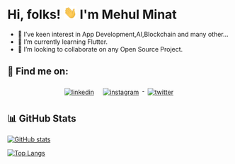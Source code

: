 # Hi, folks! <img src="https://raw.githubusercontent.com/mehulminat/mehulminat/main/wave.gif" width="30px"> I'm Mehul Minat
- 👀 I’ve keen interest in App Development,AI,Blockchain and many other...
- 🌱 I’m currently learning Flutter.
- 💞️ I’m looking to collaborate on any Open Source Project.
## :email: Find me on:

<p align="center">
 <a href="https://www.linkedin.com/in/mehul-minat/" target="_blank" rel="noopener noreferrer"> <img src="https://cdn-icons-png.flaticon.com/512/174/174857.png" alt="linkedin" height="40" style="vertical-align:top; margin:8px"></a>
  <a href="https://www.instagram.com/mehul.1337/" target="_blank" rel="noopener noreferrer"> <img src="https://upload.wikimedia.org/wikipedia/commons/thumb/e/e7/Instagram_logo_2016.svg/768px-Instagram_logo_2016.svg.png" alt="instagram" height="40" style="vertical-align:top; margin:8px"> </a>
<a href="https://twitter.com/minatmehul" target="_blank" rel="noopener noreferrer"> <img src="https://cdnlogo.com/logos/t/96/twitter-icon.svg" alt="twitter" height="40" style="vertical-align:top; margin:8px"> </a>
</p>

## 📊 GitHub Stats
<a href="https://github.com/mehulminat">
  
![GitHub stats](https://github-readme-stats.vercel.app/api?username=mehulminat&show_icons=true&theme=tokyonight)
  
</a>
<a href="https://github.com/mehulminat">
  
![Top Langs](https://github-readme-stats.vercel.app/api/top-langs/?username=mehulminat&theme=tokyonight)
 
</a>
<!---
mehulminat/mehulminat is a ✨ special ✨ repository because its `README.md` (this file) appears on your GitHub profile.
You can click the Preview link to take a look at your changes.
--->
